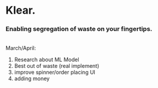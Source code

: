 # Klear.
### Enabling segregation of waste on your fingertips.

<br>
March/April: <br>

1. Research about ML Model
2. Best out of waste (real implement)
3. improve spinner/order placing UI
4. adding money

